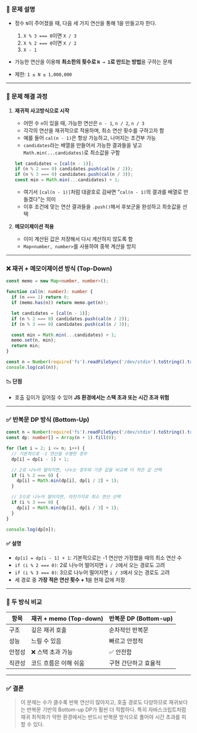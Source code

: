 ### 📌 문제 설명

* 정수 `N`이 주어졌을 때, 다음 세 가지 연산을 통해 1을 만들고자 한다.

  1. `X % 3 === 0`이면 `X / 3`
  2. `X % 2 === 0`이면 `X / 2`
  3. `X - 1`
* 가능한 연산을 이용해 **최소한의 횟수로 `N → 1`로 만드는 방법**을 구하는 문제
* 제한: `1 ≤ N ≤ 1,000,000`

---

### 🧠 문제 해결 과정

1. **재귀적 사고방식으로 시작**

   * 어떤 수 `n`이 있을 때, 가능한 연산은 `n - 1`, `n / 2`, `n / 3`
   * 각각의 연산을 재귀적으로 적용하며, 최소 연산 횟수를 구하고자 함
   * 예를 들어 `cal(n - 1)`은 항상 가능하고, 나머지는 조건부 가능
   * `candidates`라는 배열을 만들어서 가능한 결과들을 넣고 `Math.min(...candidates)`로 최소값을 구함

   ```ts
   let candidates = [cal(n - 1)];
   if (n % 2 === 0) candidates.push(cal(n / 2));
   if (n % 3 === 0) candidates.push(cal(n / 3));
   const min = Math.min(...candidates) + 1;
   ```

   * 여기서 `[cal(n - 1)]`처럼 대괄호로 감싸면 "`cal(n - 1)`의 결과를 배열로 만들겠다"는 의미
   * 이후 조건에 맞는 연산 결과들을 `.push()`해서 후보군을 완성하고 최솟값을 선택

2. **메모이제이션 적용**

   * 이미 계산된 값은 저장해서 다시 계산하지 않도록 함
   * `Map<number, number>`를 사용하여 중복 계산을 방지

---

### ❌ 재귀 + 메모이제이션 방식 (Top-Down)

```ts
const memo = new Map<number, number>();

function cal(n: number): number {
  if (n === 1) return 0;
  if (memo.has(n)) return memo.get(n)!;

  let candidates = [cal(n - 1)];
  if (n % 2 === 0) candidates.push(cal(n / 2));
  if (n % 3 === 0) candidates.push(cal(n / 3));

  const min = Math.min(...candidates) + 1;
  memo.set(n, min);
  return min;
}

const n = Number(require('fs').readFileSync('/dev/stdin').toString().trim());
console.log(cal(n));
```

#### 📉 단점

* 호출 깊이가 깊어질 수 있어 **JS 환경에서는 스택 초과 또는 시간 초과 위험**

---

### ✅ 반복문 DP 방식 (Bottom-Up)

```ts
const n = Number(require('fs').readFileSync('/dev/stdin').toString().trim());
const dp: number[] = Array(n + 1).fill(0);

for (let i = 2; i <= n; i++) {
  // 기본적으로 -1 연산을 수행한 경우
  dp[i] = dp[i - 1] + 1;

  // 2로 나누어 떨어지면, 나누는 경우와 기존 값을 비교해 더 작은 값 선택
  if (i % 2 === 0) {
    dp[i] = Math.min(dp[i], dp[i / 2] + 1);
  }

  // 3으로 나누어 떨어지면, 마찬가지로 최소 연산 선택
  if (i % 3 === 0) {
    dp[i] = Math.min(dp[i], dp[i / 3] + 1);
  }
}

console.log(dp[n]);
```

#### ✅ 설명

* `dp[i] = dp[i - 1] + 1`: 기본적으로는 -1 연산만 가정했을 때의 최소 연산 수
* `if (i % 2 === 0)`: 2로 나누어 떨어지면 `i / 2`에서 오는 경로도 고려
* `if (i % 3 === 0)`: 3으로 나누어 떨어지면 `i / 3`에서 오는 경로도 고려
* 세 경로 중 **가장 적은 연산 횟수 + 1**을 현재 값에 저장

---

### 🧠 두 방식 비교

| 항목  | 재귀 + memo (Top-down) | 반복문 DP (Bottom-up) |
| --- | -------------------- | ------------------ |
| 구조  | 깊은 재귀 호출             | 순차적인 반복문           |
| 성능  | 느릴 수 있음              | 빠르고 안정적            |
| 안정성 | ❌ 스택 초과 가능           | ✅ 안전함              |
| 직관성 | 코드 흐름은 이해 쉬움         | 구현 간단하고 효율적        |

---

### ✅ 결론

> 이 문제는 수가 클수록 반복 연산이 많아지고, 호출 경로도 다양하므로 재귀보다는 반복문 기반의 Bottom-up DP가 훨씬 더 적합하다. 특히 자바스크립트처럼 재귀 최적화가 약한 환경에서는 반드시 반복문 방식으로 풀어야 시간 초과를 피할 수 있다.
